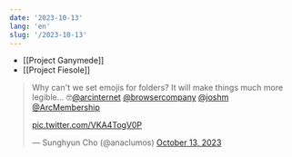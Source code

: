 ```yaml
---
date: '2023-10-13'
lang: 'en'
slug: '/2023-10-13'
---
```


- [[Project Ganymede]]
- [[Project Fiesole]]

<blockquote class="twitter-tweet">

Why can&#39;t we set emojis for folders? It will make things much more legible... 🤓<a href="https://twitter.com/arcinternet?ref_src=twsrc%5Etfw">@arcinternet</a> <a href="https://twitter.com/browsercompany?ref_src=twsrc%5Etfw">@browsercompany</a> <a href="https://twitter.com/joshm?ref_src=twsrc%5Etfw">@joshm</a> <a href="https://twitter.com/ArcMembership?ref_src=twsrc%5Etfw">@ArcMembership</a>

<a href="https://t.co/VKA4TogV0P">pic.twitter.com/VKA4TogV0P</a>

&mdash; Sunghyun Cho (@anaclumos) <a href="https://twitter.com/anaclumos/status/1712730571607347437?ref_src=twsrc%5Etfw">October 13, 2023</a>

</blockquote>
